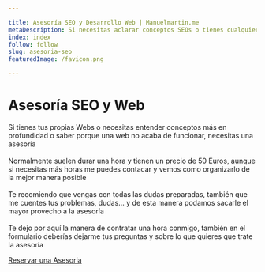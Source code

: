 ```yaml
---

title: Asesoría SEO y Desarrollo Web | Manuelmartin.me
metaDescription: Si necesitas aclarar conceptos SEOs o tienes cualquier duda acerca de desarrollo a medida, diseño web... este es tu servicio ideal, voy a ayudarte con todas tus dudas
index: index
follow: follow
slug: asesoria-seo
featuredImage: /favicon.png

---
```


# Asesoría SEO y Web

Si tienes tus propias Webs o necesitas entender conceptos más en profundidad o saber porque una web no acaba de funcionar, necesitas una asesoría
\
\
Normalmente suelen durar una hora y tienen un precio de 50 Euros, aunque si necesitas más horas me puedes contacar y vemos como organizarlo de la mejor manera posible
\
\
Te recomiendo que vengas con todas las dudas preparadas, también que me cuentes tus problemas, dudas... y de esta manera podamos sacarle el mayor provecho a la asesoría
\
\
Te dejo por aquí la manera de contratar una hora conmigo, también en el formulario deberías dejarme tus preguntas y sobre lo que quieres que trate la asesoría

<div class="flex justify-center my-4">
    <a href="https://calendly.com/manuel-martin-morante/reunion" class="btn-border" role="button">Reservar una Asesoria</a>
</div>